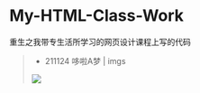 # My-HTML-Class-Work
重生之我带专生活所学习的网页设计课程上写的代码

> - 211124 哆啦A梦 | imgs
> 
> ![](https://github.com/Andtun02/My-HTML-Class-Work/blob/main/211124%20-%E5%93%86%E5%95%A6A%E6%A2%A6/imgs/2021-11-28%2019-39-58%2000_00_00-00_00_30.gif?raw=true")
